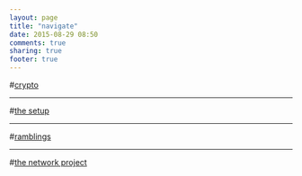 ```yaml
---
layout: page
title: "navigate"
date: 2015-08-29 08:50
comments: true
sharing: true
footer: true
---
```

#[crypto](/blog/categories/crypto/)

***

#[the setup](/blog/categories/the-setup/)

***

#[ramblings](/blog/categories/ramblings/)

***

#[the network project](blog/categories/the-network-project/)